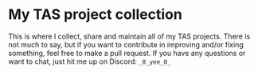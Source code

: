 <h1>My TAS project collection</h1>

<body>This is where I collect, share and maintain all of my TAS projects. There is not much to say, but if you want to contribute in improving and/or fixing something, feel free to make a pull request.</body>
<body>If you have any questions or want to chat, just hit me up on Discord: <code>_0_yee_0_</code></body>
